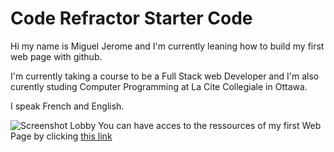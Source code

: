 # Code Refractor Starter Code

Hi my name is Miguel Jerome and I'm currently leaning how to build my first web page with github.

I'm currently taking a course to be a Full Stack web Developer and I'm also curently studing Computer Programming at La Cite Collegiale in Ottawa.

I speak French and English.

![Screenshot Lobby](https://user-images.githubusercontent.com/105236498/171573619-55679b0c-1736-4951-8606-8cc72667b6e5.png)
You can have acces to the ressources of my first Web Page by clicking [this link](https://github.com/MiguelJerome/Horiseon-Social-Solution-Services/tree/main)





